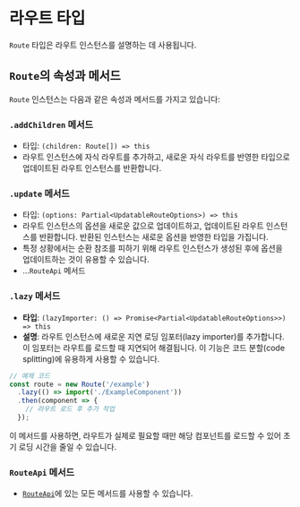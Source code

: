 # 라우트 타입

`Route` 타입은 라우트 인스턴스를 설명하는 데 사용됩니다.


## `Route`의 속성과 메서드

`Route` 인스턴스는 다음과 같은 속성과 메서드를 가지고 있습니다:


### `.addChildren` 메서드

- 타입: `(children: Route[]) => this`
- 라우트 인스턴스에 자식 라우트를 추가하고, 새로운 자식 라우트를 반영한 타입으로 업데이트된 라우트 인스턴스를 반환합니다.


### `.update` 메서드

- 타입: `(options: Partial<UpdatableRouteOptions>) => this`
- 라우트 인스턴스의 옵션을 새로운 값으로 업데이트하고, 업데이트된 라우트 인스턴스를 반환합니다. 반환된 인스턴스는 새로운 옵션을 반영한 타입을 가집니다.
- 특정 상황에서는 순환 참조를 피하기 위해 라우트 인스턴스가 생성된 후에 옵션을 업데이트하는 것이 유용할 수 있습니다.
- ...`RouteApi` 메서드


### `.lazy` 메서드

- **타입**: `(lazyImporter: () => Promise<Partial<UpdatableRouteOptions>>) => this`
- **설명**: 라우트 인스턴스에 새로운 지연 로딩 임포터(lazy importer)를 추가합니다. 이 임포터는 라우트를 로드할 때 지연되어 해결됩니다. 이 기능은 코드 분할(code splitting)에 유용하게 사용할 수 있습니다.

```typescript
// 예제 코드
const route = new Route('/example')
  .lazy(() => import('./ExampleComponent'))
  .then(component => {
    // 라우트 로드 후 추가 작업
  });
```

이 메서드를 사용하면, 라우트가 실제로 필요할 때만 해당 컴포넌트를 로드할 수 있어 초기 로딩 시간을 줄일 수 있습니다.


### `RouteApi` 메서드

- [`RouteApi`](./RouteApiType.md)에 있는 모든 메서드를 사용할 수 있습니다.


